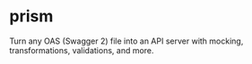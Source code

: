 # prism
Turn any OAS (Swagger 2) file into an API server with mocking, transformations, validations, and more.
